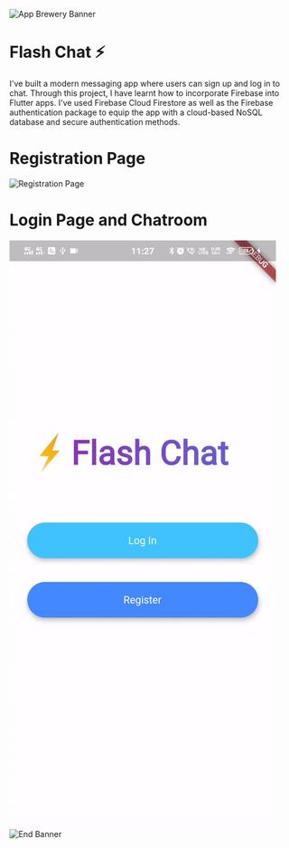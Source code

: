 ![App Brewery Banner](https://github.com/londonappbrewery/Images/blob/master/AppBreweryBanner.png)


# Flash Chat ⚡️

I've built a modern messaging app where users can sign up and log in to chat.
Through this project, I have learnt how to incorporate Firebase into Flutter apps. I've used Firebase Cloud Firestore as well as the Firebase authentication package to equip the app with a cloud-based NoSQL database and secure authentication methods.


# Registration Page
![Registration Page](https://github.com/ashutoshkrris/Flutter-Projects/blob/master/images/flash-chat-registration.gif)

# Login Page and Chatroom
![Login Page](https://github.com/ashutoshkrris/Flutter-Projects/blob/master/images/flash-chat-login.gif)

![End Banner](https://github.com/londonappbrewery/Images/blob/master/readme-end-banner.png)
